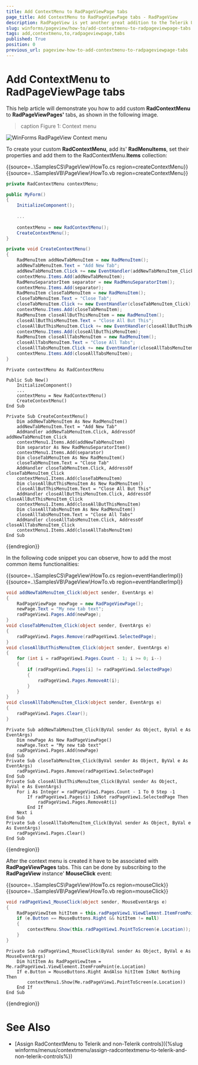```yaml
---
title: Add ContextMenu to RadPageViewPage tabs
page_title: Add ContextMenu to RadPageViewPage tabs - RadPageView
description: RadPageView is yet another great addition to the Telerik UI for WinForms suite. As the name implies, this control layouts pages of subcontrols in different views.
slug: winforms/pageview/how-to/add-contextmenu-to-radpageviewpage-tabs
tags: add,contextmenu,to,radpageviewpage,tabs
published: True
position: 0
previous_url: pageview-how-to-add-contextmenu-to-radpageviewpage-tabs
---
```


# Add ContextMenu to RadPageViewPage tabs

This help article will demonstrate you how to add custom __RadContextMenu__ to __RadPageViewPages'__ tabs, as shown in the following image.

>caption Figure 1: Context menu

![WinForms RadPageView Context menu](images/pageview-how-to-add-contextmenu-to-radpageview-tabs001.png)

To create your custom __RadContextMenu__, add its' __RadMenuItems__, set their properties and add them to the RadContextMenu.**Items** collection:

{{source=..\SamplesCS\PageView\HowTo.cs region=createContextMenu}} 
{{source=..\SamplesVB\PageView\HowTo.vb region=createContextMenu}} 

````C#
private RadContextMenu contextMenu;

public MyForm()
{
    InitializeComponent();
    
    ...
    
    contextMenu = new RadContextMenu();
    CreateContextMenu();
}

private void CreateContextMenu()
{
    RadMenuItem addNewTabMenuItem = new RadMenuItem();
    addNewTabMenuItem.Text = "Add New Tab";
    addNewTabMenuItem.Click += new EventHandler(addNewTabMenuItem_Click);
    contextMenu.Items.Add(addNewTabMenuItem);
    RadMenuSeparatorItem separator = new RadMenuSeparatorItem();
    contextMenu.Items.Add(separator);
    RadMenuItem closeTabMenuItem = new RadMenuItem();
    closeTabMenuItem.Text = "Close Tab";
    closeTabMenuItem.Click += new EventHandler(closeTabMenuItem_Click);
    contextMenu.Items.Add(closeTabMenuItem);
    RadMenuItem closeAllButThisMenuItem = new RadMenuItem();
    closeAllButThisMenuItem.Text = "Close All But This";
    closeAllButThisMenuItem.Click += new EventHandler(closeAllButThisMenuItem_Click);
    contextMenu.Items.Add(closeAllButThisMenuItem);
    RadMenuItem closeAllTabsMenuItem = new RadMenuItem();
    closeAllTabsMenuItem.Text = "Close All Tabs";
    closeAllTabsMenuItem.Click += new EventHandler(closeAllTabsMenuItem_Click);
    contextMenu.Items.Add(closeAllTabsMenuItem);
}

````
````VB.NET
Private contextMenu As RadContextMenu

Public Sub New()
    InitializeComponent()
    ...
    contextMenu = New RadContextMenu()
    CreateContextMenu()
End Sub

Private Sub CreateContextMenu()
    Dim addNewTabMenuItem As New RadMenuItem()
    addNewTabMenuItem.Text = "Add New Tab"
    AddHandler addNewTabMenuItem.Click, AddressOf addNewTabMenuItem_Click
    contextMenu1.Items.Add(addNewTabMenuItem)
    Dim separator As New RadMenuSeparatorItem()
    contextMenu1.Items.Add(separator)
    Dim closeTabMenuItem As New RadMenuItem()
    closeTabMenuItem.Text = "Close Tab"
    AddHandler closeTabMenuItem.Click, AddressOf closeTabMenuItem_Click
    contextMenu1.Items.Add(closeTabMenuItem)
    Dim closeAllButThisMenuItem As New RadMenuItem()
    closeAllButThisMenuItem.Text = "Close All But This"
    AddHandler closeAllButThisMenuItem.Click, AddressOf closeAllButThisMenuItem_Click
    contextMenu1.Items.Add(closeAllButThisMenuItem)
    Dim closeAllTabsMenuItem As New RadMenuItem()
    closeAllTabsMenuItem.Text = "Close All Tabs"
    AddHandler closeAllTabsMenuItem.Click, AddressOf closeAllTabsMenuItem_Click
    contextMenu1.Items.Add(closeAllTabsMenuItem)
End Sub

````

{{endregion}} 

In the following code snippet you can observe, how to add the most common items functionalities:

{{source=..\SamplesCS\PageView\HowTo.cs region=eventHandlerImpl}} 
{{source=..\SamplesVB\PageView\HowTo.vb region=eventHandlerImpl}} 

````C#
void addNewTabMenuItem_Click(object sender, EventArgs e)
{
    RadPageViewPage newPage = new RadPageViewPage();
    newPage.Text = "My new tab text";
    radPageView1.Pages.Add(newPage);
}
void closeTabMenuItem_Click(object sender, EventArgs e)
{
    radPageView1.Pages.Remove(radPageView1.SelectedPage);
}
void closeAllButThisMenuItem_Click(object sender, EventArgs e)
{
    for (int i = radPageView1.Pages.Count - 1; i >= 0; i--)
    {
        if (radPageView1.Pages[i] != radPageView1.SelectedPage)
        {
            radPageView1.Pages.RemoveAt(i);
        }
    }
}
void closeAllTabsMenuItem_Click(object sender, EventArgs e)
{
    radPageView1.Pages.Clear();
}

````
````VB.NET
Private Sub addNewTabMenuItem_Click(ByVal sender As Object, ByVal e As EventArgs)
    Dim newPage As New RadPageViewPage()
    newPage.Text = "My new tab text"
    radPageView1.Pages.Add(newPage)
End Sub
Private Sub closeTabMenuItem_Click(ByVal sender As Object, ByVal e As EventArgs)
    radPageView1.Pages.Remove(radPageView1.SelectedPage)
End Sub
Private Sub closeAllButThisMenuItem_Click(ByVal sender As Object, ByVal e As EventArgs)
    For i As Integer = radPageView1.Pages.Count - 1 To 0 Step -1
        If radPageView1.Pages(i) IsNot radPageView1.SelectedPage Then
            radPageView1.Pages.RemoveAt(i)
        End If
    Next i
End Sub
Private Sub closeAllTabsMenuItem_Click(ByVal sender As Object, ByVal e As EventArgs)
    radPageView1.Pages.Clear()
End Sub

````

{{endregion}} 

After the context menu is created it have to be associated with __RadPageViewPages__ tabs. This can be done by subscribing to the __RadPageView__ instance' __MouseClick__ event:

{{source=..\SamplesCS\PageView\HowTo.cs region=mouseClick}} 
{{source=..\SamplesVB\PageView\HowTo.vb region=mouseClick}} 

````C#
void radPageView1_MouseClick(object sender, MouseEventArgs e)
{
    RadPageViewItem hitItem = this.radPageView1.ViewElement.ItemFromPoint(e.Location);
    if (e.Button == MouseButtons.Right && hitItem != null)
    {
        contextMenu.Show(this.radPageView1.PointToScreen(e.Location));
    }
}

````
````VB.NET
Private Sub radPageView1_MouseClick(ByVal sender As Object, ByVal e As MouseEventArgs)
    Dim hitItem As RadPageViewItem = Me.radPageView1.ViewElement.ItemFromPoint(e.Location)
    If e.Button = MouseButtons.Right AndAlso hitItem IsNot Nothing Then
        contextMenu1.Show(Me.radPageView1.PointToScreen(e.Location))
    End If
End Sub

````

{{endregion}} 


# See Also

* [Assign RadContextMenu to Telerik and non-Telerik controls]({%slug winforms/menus/contextmenu/assign-radcontextmenu-to-telerik-and-non-telerik-controls%})
